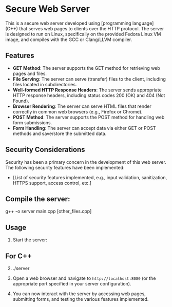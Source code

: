# Secure Web Server

This is a secure web server developed using [programming language] (C++) that serves web pages to clients over the HTTP protocol. The server is designed to run on Linux, specifically on the provided Fedora Linux VM image, and compiles with the GCC or Clang/LLVM compiler.

## Features

- **GET Method**: The server supports the GET method for retrieving web pages and files.
- **File Serving**: The server can serve (transfer) files to the client, including files located in subdirectories.
- **Well-formed HTTP Response Headers**: The server sends appropriate HTTP response headers, including status codes 200 (OK) and 404 (Not Found).
- **Browser Rendering**: The server can serve HTML files that render correctly in common web browsers (e.g., Firefox or Chrome).
- **POST Method**: The server supports the POST method for handling web form submissions.
- **Form Handling**: The server can accept data via either GET or POST methods and save/store the submitted data.

## Security Considerations

Security has been a primary concern in the development of this web server. The following security features have been implemented:

- [List of security features implemented, e.g., input validation, sanitization, HTTPS support, access control, etc.]

## Compile the server:
g++ -o server main.cpp [other_files.cpp]

## Usage
1. Start the server:
 ## For C++
  2. ./server
    
3. Open a web browser and navigate to `http://localhost:8080` (or the appropriate port specified in your server configuration).

4. You can now interact with the server by accessing web pages, submitting forms, and testing the various features implemented.

